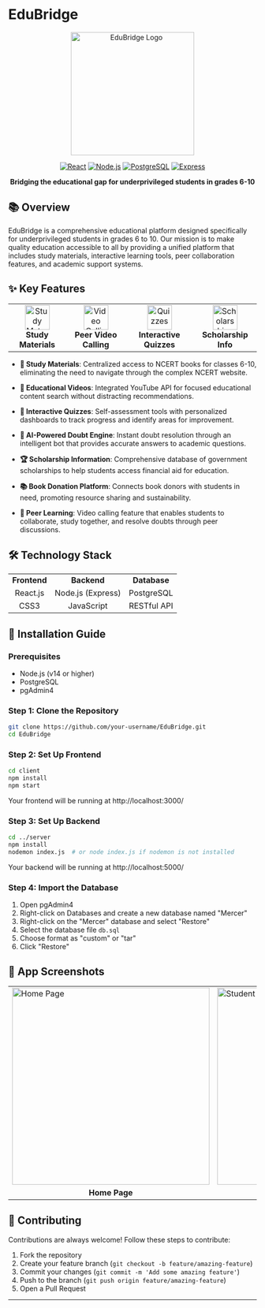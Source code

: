 # EduBridge

<div align="center">

<img src="client/src/assets/logo.png" width="250" alt="EduBridge Logo">

[![React](https://img.shields.io/badge/React-18.2.0-61DAFB?style=for-the-badge&logo=react)](https://reactjs.org/)
[![Node.js](https://img.shields.io/badge/Node.js-16.x-339933?style=for-the-badge&logo=node.js)](https://nodejs.org/)
[![PostgreSQL](https://img.shields.io/badge/PostgreSQL-14.x-4169E1?style=for-the-badge&logo=postgresql)](https://www.postgresql.org/)
[![Express](https://img.shields.io/badge/Express-4.x-000000?style=for-the-badge&logo=express)](https://expressjs.com/)

**Bridging the educational gap for underprivileged students in grades 6-10**

</div>

## 📚 Overview

EduBridge is a comprehensive educational platform designed specifically for underprivileged students in grades 6 to 10. Our mission is to make quality education accessible to all by providing a unified platform that includes study materials, interactive learning tools, peer collaboration features, and academic support systems.

## ✨ Key Features

<div align="center">
  <table>
    <tr>
      <td align="center">
        <img src="client/src/assets/book.png" width="50" alt="Study Materials">
        <br>
        <b>Study Materials</b>
      </td>
      <td align="center">
        <img src="client/src/assets/video-call.png" width="50" alt="Video Calling">
        <br>
        <b>Peer Video Calling</b>
      </td>
      <td align="center">
        <img src="client/src/assets/graduation-outline.png" width="50" alt="Quizzes">
        <br>
        <b>Interactive Quizzes</b>
      </td>
      <td align="center">
        <img src="client/src/assets/scholarship.png" width="50" alt="Scholarships">
        <br>
        <b>Scholarship Info</b>
      </td>
    </tr>
  </table>
</div>

- **📖 Study Materials**: Centralized access to NCERT books for classes 6-10, eliminating the need to navigate through the complex NCERT website.

- **🎥 Educational Videos**: Integrated YouTube API for focused educational content search without distracting recommendations.

- **📝 Interactive Quizzes**: Self-assessment tools with personalized dashboards to track progress and identify areas for improvement.

- **🤖 AI-Powered Doubt Engine**: Instant doubt resolution through an intelligent bot that provides accurate answers to academic questions.

- **🏆 Scholarship Information**: Comprehensive database of government scholarships to help students access financial aid for education.

- **📚 Book Donation Platform**: Connects book donors with students in need, promoting resource sharing and sustainability.

- **👥 Peer Learning**: Video calling feature that enables students to collaborate, study together, and resolve doubts through peer discussions.

## 🛠️ Technology Stack

<div align="center">
  <table>
    <tr>
      <td align="center"><b>Frontend</b></td>
      <td align="center"><b>Backend</b></td>
      <td align="center"><b>Database</b></td>
    </tr>
    <tr>
      <td align="center">
        React.js
      </td>
      <td align="center">
        Node.js (Express)
      </td>
      <td align="center">
        PostgreSQL
      </td>
    </tr>
    <tr>
      <td align="center">
        CSS3
      </td>
      <td align="center">
        JavaScript
      </td>
      <td align="center">
        RESTful API
      </td>
    </tr>
  </table>
</div>

## 🚀 Installation Guide

### Prerequisites
- Node.js (v14 or higher)
- PostgreSQL
- pgAdmin4

### Step 1: Clone the Repository

```bash
git clone https://github.com/your-username/EduBridge.git
cd EduBridge
```

### Step 2: Set Up Frontend

```bash
cd client
npm install
npm start
```
Your frontend will be running at http://localhost:3000/

### Step 3: Set Up Backend

```bash
cd ../server
npm install
nodemon index.js  # or node index.js if nodemon is not installed
```
Your backend will be running at http://localhost:5000/

### Step 4: Import the Database

1. Open pgAdmin4
2. Right-click on Databases and create a new database named "Mercer"
3. Right-click on the "Mercer" database and select "Restore"
4. Select the database file `db.sql`
5. Choose format as "custom" or "tar"
6. Click "Restore"

## 📱 App Screenshots

<div align="center">
  <table>
    <tr>
      <td><img src="client/src/assets/homeimg.png" width="400" alt="Home Page"></td>
      <td><img src="client/src/assets/student.png" width="400" alt="Student Dashboard"></td>
    </tr>
    <tr>
      <td align="center"><b>Home Page</b></td>
      <td align="center"><b>Student Dashboard</b></td>
    </tr>
  </table>
</div>

## 🤝 Contributing

Contributions are always welcome! Follow these steps to contribute:

1. Fork the repository
2. Create your feature branch (`git checkout -b feature/amazing-feature`)
3. Commit your changes (`git commit -m 'Add some amazing feature'`)
4. Push to the branch (`git push origin feature/amazing-feature`)
5. Open a Pull Request

---
